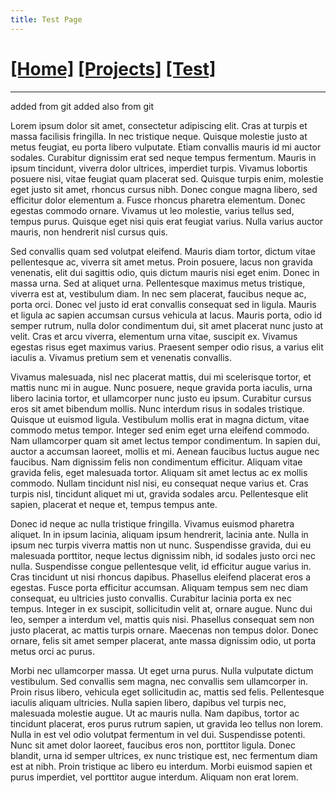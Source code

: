 ```yaml
---
title: Test Page
---
```

# [[Home]][2] [[Projects]][0] [[Test]][1]
---

added from git
added also from git

Lorem ipsum dolor sit amet, consectetur adipiscing elit. Cras at turpis et
massa facilisis fringilla. In nec tristique neque. Quisque molestie justo at
metus feugiat, eu porta libero vulputate. Etiam convallis mauris id mi auctor
sodales. Curabitur dignissim erat sed neque tempus fermentum. Mauris in ipsum
tincidunt, viverra dolor ultrices, imperdiet turpis. Vivamus lobortis posuere
nisi, vitae feugiat quam placerat sed. Quisque turpis enim, molestie eget justo
sit amet, rhoncus cursus nibh. Donec congue magna libero, sed efficitur dolor
elementum a. Fusce rhoncus pharetra elementum. Donec egestas commodo ornare.
Vivamus ut leo molestie, varius tellus sed, tempus purus. Quisque eget nisi
quis erat feugiat varius. Nulla varius auctor mauris, non hendrerit nisl cursus
quis.

Sed convallis quam sed volutpat eleifend. Mauris diam tortor, dictum vitae
pellentesque ac, viverra sit amet metus. Proin posuere, lacus non gravida
venenatis, elit dui sagittis odio, quis dictum mauris nisi eget enim. Donec in
massa urna. Sed at aliquet urna. Pellentesque maximus metus tristique, viverra
est at, vestibulum diam. In nec sem placerat, faucibus neque ac, porta orci.
Donec vel justo id erat convallis consequat sed in ligula. Mauris et ligula ac
sapien accumsan cursus vehicula at lacus. Mauris porta, odio id semper rutrum,
nulla dolor condimentum dui, sit amet placerat nunc justo at velit. Cras et
arcu viverra, elementum urna vitae, suscipit ex. Vivamus egestas risus eget
maximus varius. Praesent semper odio risus, a varius elit iaculis a. Vivamus
pretium sem et venenatis convallis.

Vivamus malesuada, nisl nec placerat mattis, dui mi scelerisque tortor, et
mattis nunc mi in augue. Nunc posuere, neque gravida porta iaculis, urna libero
lacinia tortor, et ullamcorper nunc justo eu ipsum. Curabitur cursus eros sit
amet bibendum mollis. Nunc interdum risus in sodales tristique. Quisque ut
euismod ligula. Vestibulum mollis erat in magna dictum, vitae commodo metus
tempor. Integer sed enim eget urna eleifend commodo. Nam ullamcorper quam sit
amet lectus tempor condimentum. In sapien dui, auctor a accumsan laoreet,
mollis et mi. Aenean faucibus luctus augue nec faucibus. Nam dignissim felis
non condimentum efficitur. Aliquam vitae gravida felis, eget malesuada tortor.
Aliquam sit amet lectus ac ex mollis commodo. Nullam tincidunt nisl nisi, eu
consequat neque varius et. Cras turpis nisl, tincidunt aliquet mi ut, gravida
sodales arcu. Pellentesque elit sapien, placerat et neque et, tempus tempus
ante.

Donec id neque ac nulla tristique fringilla. Vivamus euismod pharetra aliquet.
In in ipsum lacinia, aliquam ipsum hendrerit, lacinia ante. Nulla in ipsum nec
turpis viverra mattis non ut nunc. Suspendisse gravida, dui eu malesuada
porttitor, neque lectus dignissim nibh, id sodales justo orci nec nulla.
Suspendisse congue pellentesque velit, id efficitur augue varius in. Cras
tincidunt ut nisi rhoncus dapibus. Phasellus eleifend placerat eros a egestas.
Fusce porta efficitur accumsan. Aliquam tempus sem nec diam consequat, eu
ultricies justo convallis. Curabitur lacinia porta ex nec tempus. Integer in ex
suscipit, sollicitudin velit at, ornare augue. Nunc dui leo, semper a interdum
vel, mattis quis nisi. Phasellus consequat sem non justo placerat, ac mattis
turpis ornare. Maecenas non tempus dolor. Donec ornare, felis sit amet semper
placerat, ante massa dignissim odio, ut porta metus orci ac purus.

Morbi nec ullamcorper massa. Ut eget urna purus. Nulla vulputate dictum
vestibulum. Sed convallis sem magna, nec convallis sem ullamcorper in. Proin
risus libero, vehicula eget sollicitudin ac, mattis sed felis. Pellentesque
iaculis aliquam ultricies. Nulla sapien libero, dapibus vel turpis nec,
malesuada molestie augue. Ut ac mauris nulla. Nam dapibus, tortor ac tincidunt
placerat, eros purus rutrum sapien, ut gravida leo tellus non lorem. Nulla in
est vel odio volutpat fermentum in vel dui. Suspendisse potenti. Nunc sit amet
dolor laoreet, faucibus eros non, porttitor ligula. Donec blandit, urna id
semper ultrices, ex nunc tristique est, nec fermentum diam est at nibh. Proin
tristique ac libero eu interdum. Morbi euismod sapien et purus imperdiet, vel
porttitor augue interdum. Aliquam non erat lorem.

[0]: /projects/
[1]: /test/
[2]: /
